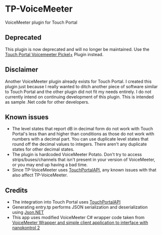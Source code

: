 # TP-VoiceMeeter
VoiceMeeter plugin for Touch Portal

## Deprecated
This plugin is now deprecated and will no longer be maintained. Use the [Touch Portal Voicemeeter Pickel+](https://www.christophecvb.com/touch-portal/plugins/voicemeeter/) Plugin instead.

## Disclaimer
Another VoiceMeeter plugin already exists for Touch Portal. I created this plugin just because I really wanted to ditch another piece of software similar to Touch Portal and the other plugin did not fit my needs entirely. I do not currently intend on continuing development of this plugin. This is intended as sample .Net code for other developers.

## Known issues
- The level states that report dB in decimal form do not work with Touch Portal's less than and higher than conditions as those do not work with numbers with a decimal part. You can use duplicate level states that round off the decimal values to integers. There aren't any duplicate states for other decimal states.
- The plugin is hardcoded VoiceMeeter Potato. Don't try to access strips/buses/channels that isn't present in your version of VoiceMeeter, or you may end up having a bad time.
- Since TP-VoiceMeeter uses [TouchPortalAPI](https://github.com/tlewis17/TouchPortalAPI), any known issues with that also affect TP-VoiceMeeter.

## Credits
- The integration into Touch Portal uses [TouchPortalAPI](https://github.com/tlewis17/TouchPortalAPI)
- Generating entry.tp performs JSON serialization and deserialization using [Json.NET](https://github.com/JamesNK/Newtonsoft.Json)
- This app uses modified VoiceMeeter C# wrapper code taken from [VoiceMeeter Wrapper and simple client application to interface with nanokontrol 2](https://github.com/tocklime/VoiceMeeterWrapper/)
